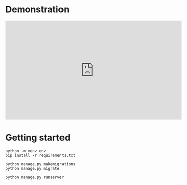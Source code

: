# Demonstration
<iframe width="560" height="315" src="https://www.youtube.com/embed/GA-QTx9xurs?si=IOFMUeKtcrto7CPY" title="YouTube video player" frameborder="0" allow="accelerometer; autoplay; clipboard-write; encrypted-media; gyroscope; picture-in-picture; web-share" referrerpolicy="strict-origin-when-cross-origin" allowfullscreen></iframe>

# Getting started
```
python -m venv env
pip install -r requirements.txt
```
```
python manage.py makemigrations
python manage.py migrate
```
```
python manage.py runserver
```